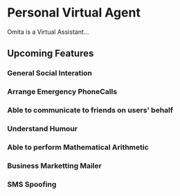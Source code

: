 # Personal Virtual Agent
Omita is a Virtual Assistant...
## Upcoming Features

### General Social Interation

### Arrange Emergency PhoneCalls

### Able to communicate to friends on users' behalf

### Understand Humour

### Able to perform Mathematical Arithmetic

### Business Marketting Mailer

### SMS Spoofing